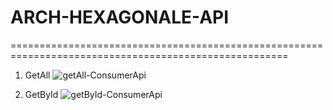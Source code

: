 # ARCH-HEXAGONALE-API
======================================================================================================
1) GetAll
![getAll-ConsumerApi](https://github.com/user-attachments/assets/26696885-716e-4ec1-9a24-9d67c4e1942d)

2) GetById
![getById-ConsumerApi](https://github.com/user-attachments/assets/3e241ecb-3946-40e4-8f92-03880ece3c64)
